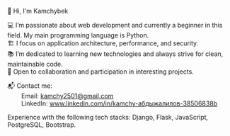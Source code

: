 👋 Hi, I'm Kamchybek

💻 I’m passionate about web development and currently a beginner in this field. My main programming language is Python.<br/>
🏗️ I focus on application architecture, performance, and security.<br/>
📚 I’m dedicated to learning new technologies and always strive for clean, maintainable code.<br/>
🤝 Open to collaboration and participation in interesting projects.<br/>

📬 Contact me:<br/>
&nbsp;&nbsp;&nbsp;&nbsp;&nbsp;&nbsp;&nbsp;&nbsp;Email: kamchy2501@gmail.com<br/>
&nbsp;&nbsp;&nbsp;&nbsp;&nbsp;&nbsp;&nbsp;&nbsp;LinkedIn: www.linkedin.com/in/kamchy-абдыжалилов-38506838b<br/>

Experience with the following tech stacks: Django, Flask, JavaScript, PostgreSQL, Bootstrap.

